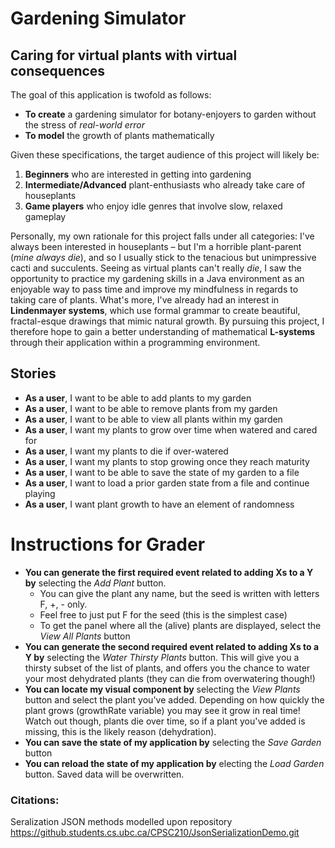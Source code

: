 # Gardening Simulator
## Caring for virtual plants with virtual consequences

The goal of this application is twofold as follows:
- **To create** a gardening simulator for botany-enjoyers to garden without the stress of *real-world error*
- **To model** the growth of plants mathematically

Given these specifications, the target audience of this project will likely be: 
1. **Beginners** who are interested in getting into gardening
2. **Intermediate/Advanced** plant-enthusiasts who already take care of houseplants
3. **Game players** who enjoy idle genres that involve slow, relaxed gameplay

Personally, my own rationale for this project falls under all categories: I've always been interested in houseplants – 
but I'm a horrible plant-parent (*mine always die*), and so I usually stick to the tenacious but unimpressive cacti and 
succulents. Seeing as virtual plants can't really *die*, I saw the opportunity to practice my gardening skills in a Java 
environment as an enjoyable way to pass time and improve my mindfulness in regards to taking care of plants. What's 
more, I've already had an interest in **Lindenmayer systems**, which use formal grammar to create beautiful, 
fractal-esque drawings that mimic natural growth. By pursuing this project, I therefore hope to gain a better 
understanding of mathematical **L-systems** through their application within a programming environment. 

## Stories

- **As a user**, I want to be able to add plants to my garden
- **As a user**, I want to be able to remove plants from my garden
- **As a user**, I want to be able to view all plants within my garden
- **As a user**, I want my plants to grow over time when watered and cared for
- **As a user**, I want my plants to die if over-watered
- **As a user**, I want my plants to stop growing once they reach maturity
- **As a user**, I want to be able to save the state of my garden to a file
- **As a user**, I want to load a prior garden state from a file and continue playing
- **As a user**, I want plant growth to have an element of randomness

# Instructions for Grader

- **You can generate the first required event related to adding Xs to a Y by** selecting the *Add Plant* button.
    - You can give the plant any name, but the seed is written with letters F, +, - only.
    - Feel free to just put F for the seed (this is the simplest case)
    - To get the panel where all the (alive) plants are displayed, select the *View All Plants* button
- **You can generate the second required event related to adding Xs to a Y by** selecting the *Water Thirsty Plants*
button. This will give you a thirsty subset of the list of plants, and offers you the chance to water your most 
dehydrated plants (they can die from overwatering though!)
- **You can locate my visual component by** selecting the *View Plants* button
  and select the plant you've added. Depending on how quickly the plant grows (growthRate variable) you may see it
  grow in real time! Watch out though, plants die over time, so if a plant you've added is missing, this is the likely
  reason (dehydration).
- **You can save the state of my application by** selecting the *Save Garden* button
- **You can reload the state of my application by** electing the *Load Garden* button. Saved data will be overwritten.

### Citations:

Seralization JSON methods modelled upon repository https://github.students.cs.ubc.ca/CPSC210/JsonSerializationDemo.git